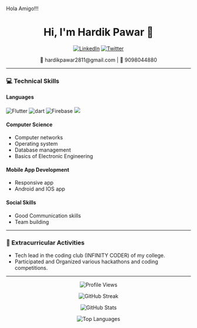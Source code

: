 Hola Amigo!!!
<h1 align="center">Hi, I'm Hardik Pawar 👋</h1>

<p align="center">
  <a href="https://www.linkedin.com/in/hardik-pawar-971616250?utm_source=share&utm_campaign=share_via&utm_content=profile&utm_medium=android_app"><img src="https://img.shields.io/badge/LinkedIn-0A66C2?style=for-the-badge&logo=linkedin&logoColor=white" alt="LinkedIn"/></a>
  <a href="https://x.com/Hardikpawar1308?t=vJEI87Tq2ctcn88ZdhdjIA&s=08"><img src="https://img.shields.io/badge/Twitter-1DA1F2?style=for-the-badge&logo=twitter&logoColor=white" alt="Twitter"/></a>
<!--   <a href="https://shubham66020.github.io/My_Website/"><img src="https://img.shields.io/badge/Portfolio-000000?style=for-the-badge&logo=vercel&logoColor=white" alt="Portfolio"/></a> -->
</p>

<p align="center">📧 hardikpawar2811@gmail.com | 📱 9098044880</p>

---

### 💻 Technical Skills
#### Languages
![Flutter](https://img.shields.io/badge/flutter-00599C?style=for-the-badge&logo=flutter&logoColor=white)
![dart](https://img.shields.io/badge/dart-00599C?style=for-the-badge&logo=dart&logoColor=white)
![Firebase](https://img.shields.io/badge/firebase-3776AB?style=for-the-badge&logo=firebase&logoColor=orange)
<img src="https://img.shields.io/badge/-Nodejs-007396?style=for-the-badge&logo=nodejs&logoColor=green" />


#### Computer Science
- Computer networks
- Operating system
- Database management 
- Basics of Electronic Engineering

#### Mobile App Development
- Responsive app
- Android and IOS app

#### Social Skills
- Good Communication skills
- Team building

---

### 🏅 Extracurricular Activities
- Tech lead in the coding club (INFINITY CODER) of my college.
- Participated and Organized various hackathons and coding competitions.

---

<p align="center">
  <img src="https://komarev.com/ghpvc/?username=Hardikk1308&style=for-the-badge&color=blue" alt="Profile Views" />
</p>

<p align="center">
  <img src="https://github-readme-streak-stats.herokuapp.com/?user=Hardikk1308&theme=blueberry" alt="GitHub Streak" />
</p>

<p align="center">
  <img src="https://github-readme-stats.vercel.app/api?username=Hardikk1308&show_icons=true&theme=radical" alt="GitHub Stats" />
</p>

<p align="center">
  <img src="https://github-readme-stats.vercel.app/api/top-langs/?username=Hardikk1308&layout=compact&theme=radical" alt="Top Languages" />
</p>


